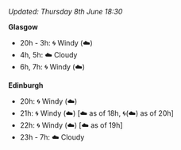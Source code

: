 *Updated: Thursday 8th June 18:30*

**Glasgow**

* 20h - 3h: :cyclone: Windy (:cloud:)
* 4h, 5h: :cloud: Cloudy
* 6h, 7h: :cyclone: Windy (:cloud:)

**Edinburgh**

* 20h: :cyclone: Windy (:cloud:)
* 21h: :cyclone: Windy (:cloud:) [:cloud: as of 18h, :cyclone:(:cloud:) as of 20h]
* 22h: :cyclone: Windy (:cloud:) [:cloud: as of 19h]
* 23h - 7h: :cloud: Cloudy
